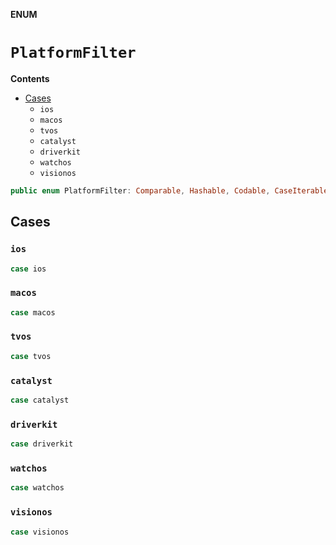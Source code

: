 **ENUM**

# `PlatformFilter`

**Contents**

- [Cases](#cases)
  - `ios`
  - `macos`
  - `tvos`
  - `catalyst`
  - `driverkit`
  - `watchos`
  - `visionos`

```swift
public enum PlatformFilter: Comparable, Hashable, Codable, CaseIterable
```

## Cases
### `ios`

```swift
case ios
```

### `macos`

```swift
case macos
```

### `tvos`

```swift
case tvos
```

### `catalyst`

```swift
case catalyst
```

### `driverkit`

```swift
case driverkit
```

### `watchos`

```swift
case watchos
```

### `visionos`

```swift
case visionos
```
